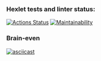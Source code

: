 ### Hexlet tests and linter status:
[![Actions Status](https://github.com/jessdrk/fullstack-javascript-project-44/actions/workflows/hexlet-check.yml/badge.svg)](https://github.com/jessdrk/fullstack-javascript-project-44/actions)
[![Maintainability](https://api.codeclimate.com/v1/badges/44fd417ea19c772c0f12/maintainability)](https://codeclimate.com/github/jessdrk/fullstack-javascript-project-44/maintainability)

### Brain-even
[![asciicast](https://asciinema.org/a/611939.svg)](https://asciinema.org/a/611939)